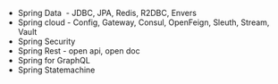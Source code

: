* Spring Data  - JDBC, JPA, Redis, R2DBC, Envers
* Spring cloud - Config, Gateway, Consul, OpenFeign, Sleuth, Stream, Vault
* Spring Security
* Spring Rest - open api, open doc
* Spring for GraphQL
* Spring Statemachine 
